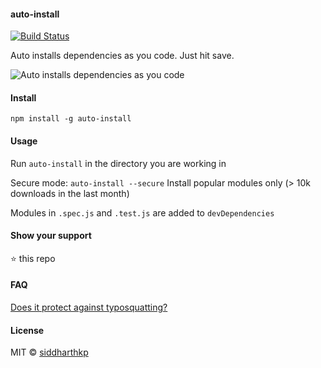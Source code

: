 #### auto-install

[![Build
Status](https://travis-ci.org/siddharthkp/auto-install.svg)](https://travis-ci.org/siddharthkp/auto-install)

Auto installs dependencies as you code. Just hit save.

![Auto installs dependencies as you code](https://dl.dropboxusercontent.com/u/23355164/auto-install.gif)

#### Install

`npm install -g auto-install`

#### Usage

Run `auto-install` in the directory you are working in

Secure mode: `auto-install --secure` Install popular modules only (> 10k downloads in the last month)

Modules in `.spec.js` and `.test.js` are added to `devDependencies`

#### Show your support

:star: this repo

#### FAQ

[Does it protect against typosquatting?](https://github.com/siddharthkp/auto-install/issues/6)

#### License

MIT © [siddharthkp](https://github.com/siddharthkp)
